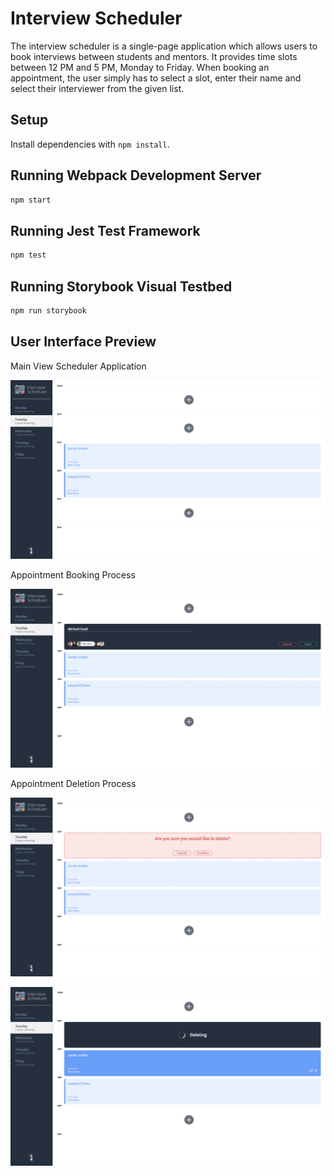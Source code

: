 # Interview Scheduler

The interview scheduler is a single-page application which allows users to book interviews between students and mentors. It provides time slots between 12 PM and 5 PM, Monday to Friday. When booking an appointment, the user simply has to select a slot, enter their name and select their interviewer from the given list.

## Setup

Install dependencies with `npm install`.

## Running Webpack Development Server

```sh
npm start
```

## Running Jest Test Framework

```sh
npm test
```

## Running Storybook Visual Testbed

```sh
npm run storybook
```

## User Interface Preview

Main View Scheduler Application

![Home Page](https://github.com/egalea504/scheduler/blob/5c0df92476282fd073612df6cd0d24c3798c8227/media/Scheduler%20App_%20UI%20Preview_1.png)

Appointment Booking Process

![Book Appointment](https://github.com/egalea504/scheduler/blob/5c0df92476282fd073612df6cd0d24c3798c8227/media/Scheduler%20App_%20UI%20Preview_2.png)

Appointment Deletion Process

![Delete Appointment](https://github.com/egalea504/scheduler/blob/5c0df92476282fd073612df6cd0d24c3798c8227/media/Scheduler%20App_%20UI%20Preview_3.png)

![Delete Appointment](https://github.com/egalea504/scheduler/blob/5c0df92476282fd073612df6cd0d24c3798c8227/media/Scheduler%20App_%20UI%20Preview_4.png)

